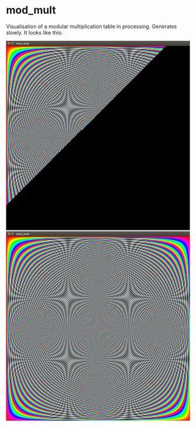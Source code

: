 # mod\_mult
Visualisation of a modular multiplication table in processing. Generates slowly. It looks like this:

![screenshot](https://github.com/elterminad0r/mod_mult/blob/master/half.png)
![screenshot](https://github.com/elterminad0r/mod_mult/blob/master/fin.png)
